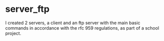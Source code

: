 # server_ftp
I created 2 servers, a client and an ftp server with the main basic commands in accordance with the rfc 959 regulations,
as part of a school project.
